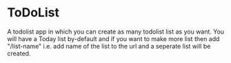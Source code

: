 # ToDoList
A todolist app in which you can create as many todolist list as you want. You will have a Today list by-default and if you want to make more list then add "/list-name" i.e. add name of the list to the url and a seperate list will be created.
